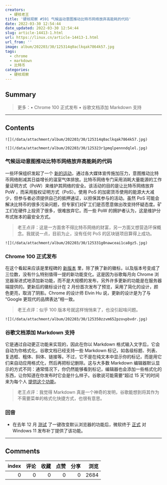 ```yaml
---
creators:
  - 硬核老王
title: '硬核观察 #591 气候运动意图推动比特币网络放弃高能耗的代码'
date: 2022-03-30 12:54:44
date_updated: 2022-03-30 12:54:44
slug: article-14413-1.html
url: https://linux.cn/article-14413-1.html
url_from: ''
image: album/202203/30/125314q0aclkqak7864k57.jpg
tags:
  - chrome
  - markdown
  - 比特币
categories:
  - 硬核观察
---
```


## Summary

> 更多：• Chrome 100 正式发布 • 谷歌文档添加 Markdown 支持

***

<!-- more -->

## Contents

`![](/data/attachment/album/202203/30/125314q0aclkqak7864k57.jpg)`

`![](/data/attachment/album/202203/30/125323r1pmqlpennndqlel.jpg)`

### 气候运动意图推动比特币网络放弃高能耗的代码

一些环保组织发起了一个 [新的运动](https://www.theverge.com/2022/3/29/22999715/climate-change-bitcoin-drop-energy-hungry-software-code-proof-of-work)，通过各大媒体宣传施加压力，意图推动比特币网络削减其日益增长的温室气体排放。比特币网络专门采用消耗大量能源的工作量证明方式（PoW）来维护其网络的安全。该活动的目的是让比特币网络放弃 PoW ，而采用股权证明方式（PoS）。使用 PoS 的加密货币使用的能源大大减少，但参与者必须提供自己的抵押通证，以担保其参与的活动。虽然 PoS 可能会解决比特币的很多污染问题，但专家们对矿工们是否愿意做出改变持怀疑态度。矿工们在硬件上投资了很多，很难放弃它。而一些 PoW 的拥护者认为，这是维护分布式账本的最安全方式。

> 
> 老王点评：这是一方面舍不得比特币网络的财富，另一方面又想营造环保概念。我就说一点，目前为止，没有任何 PoS 的区块链项目算得上成功。
> 
> 
> 

`![](/data/attachment/album/202203/30/125331g0nawceai1ca8gz5.jpg)`

### Chrome 100 正式发布

在这个看起来应该是里程碑的 [新版本](https://chromereleases.googleblog.com/2022/03/stable-channel-update-for-desktop_29.html) 里，除了换了新的徽标，以及版本号变成了三位数，没有什么特别值得一提的新功能变化。这是因为谷歌每月向 Chrome 浏览器渐进式地添加新功能，而不是大规模的发布，另外许多更新的功能是在服务器端提供的。更新后的徽标设计在 2 月份首次发布了预览，采用了简化的设计，颜色更亮，取消了阴影。Chrome 的设计师 Elvin Hu 说，更新的设计是为了与 “Google 更现代的品牌表达”相一致。

> 
> 老王点评：似乎 100 版本号就这样悄悄来了，也没引起啥问题。
> 
> 
> 

`![](/data/attachment/album/202203/30/125350zzvm652pzovpbvdr.jpg)`

### 谷歌文档添加 Markdown 支持

它是通过自动更正功能来实现的，因此在你以 Markdown 格式输入文字后，它会自动为你格式化。谷歌文档已经支持一些 Markdown 标记，如各级标题、列表、复选框、粗体、斜体、链接等。不过，它不是在纯文本中显示你的标记，而是用它们来自动应用格式化，然后再把标记删除。这与大多数 Markdown 编辑器默认显示的方式不同：通常情况下，你仍然能够看到标记，编辑器也会添加一些格式化的东西，让你知道在你发布时它会是什么样子。谷歌说可能需要“超过 15 天”的时间来为每个人 [提供这个功能](https://www.theverge.com/2022/3/29/23002138/google-docs-markdown-support-formatting-update)。

> 
> 老王点评：我觉得 Markdown 真是一个神奇的发明，谷歌能想到将其作为不需要菜单的格式化快捷方式，也很有意思。
> 
> 
> 

### 回音

* 在去年 12 月 [测试](https://linux.cn/article-14049-1.html) 了一键改变默认浏览器的功能后，微软终于 [正式](https://www.theverge.com/2022/3/29/23001277/microsoft-windows-11-default-browser-new-options) 对 Windows 11 发布补丁提供了该功能。

***

## Comments


|   index |   评论 |   收藏 |   点赞 |   分享 |   浏览 |
|--------:|-------:|-------:|-------:|-------:|-------:|
|       0 |      0 |      0 |      0 |      0 |   2684 |
